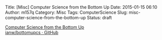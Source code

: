Title: [Misc] Computer Science from the Bottom Up
Date: 2015-01-15 06:10
Author: m157q
Category: Misc
Tags: ComputerScience
Slug: misc-computer-science-from-the-bottom-up
Status: draft

[Computer Science from the Bottom Up](http://www.bottomupcs.com/)  
[ianw/bottomupcs · GitHub](https://github.com/ianw/bottomupcs)  
